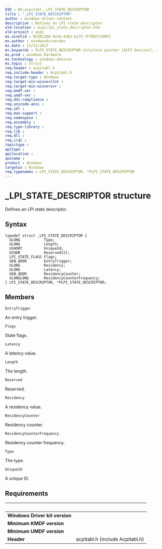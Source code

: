 ```yaml
---
UID : NS:acpitabl._LPI_STATE_DESCRIPTOR
title : "_LPI_STATE_DESCRIPTOR"
author : windows-driver-content
description : Defines an LPI state descriptor.
old-location : acpi\lpi_state_descriptor.htm
old-project : acpi
ms.assetid : B52012DB-922A-43A2-A175-7F7887C290F1
ms.author : windowsdriverdev
ms.date : 12/31/2017
ms.keywords : PLPI_STATE_DESCRIPTOR structure pointer [ACPI Devices], acpitabl/LPI_STATE_DESCRIPTOR, acpi.lpi_state_descriptor, acpitabl/PLPI_STATE_DESCRIPTOR, LPI_STATE_DESCRIPTOR structure [ACPI Devices], LPI_STATE_DESCRIPTOR, PLPI_STATE_DESCRIPTOR, _LPI_STATE_DESCRIPTOR, *PLPI_STATE_DESCRIPTOR
ms.prod : windows-hardware
ms.technology : windows-devices
ms.topic : struct
req.header : acpitabl.h
req.include-header : Acpitabl.h
req.target-type : Windows
req.target-min-winverclnt : 
req.target-min-winversvr : 
req.kmdf-ver : 
req.umdf-ver : 
req.ddi-compliance : 
req.unicode-ansi : 
req.idl : 
req.max-support : 
req.namespace : 
req.assembly : 
req.type-library : 
req.lib : 
req.dll : 
req.irql : 
topictype : 
apitype : 
apilocation : 
apiname : 
product : Windows
targetos : Windows
req.typenames : LPI_STATE_DESCRIPTOR, *PLPI_STATE_DESCRIPTOR
---
```


# _LPI_STATE_DESCRIPTOR structure
Defines an LPI state descriptor.

## Syntax
````
typedef struct _LPI_STATE_DESCRIPTOR {
  ULONG           Type;
  ULONG           Length;
  USHORT          UniqueId;
  UCHAR           Reserved[2];
  LPI_STATE_FLAGS Flags;
  GEN_ADDR        EntryTrigger;
  ULONG           Residency;
  ULONG           Latency;
  GEN_ADDR        ResidencyCounter;
  ULONGLONG       ResidencyCounterFrequency;
} LPI_STATE_DESCRIPTOR, *PLPI_STATE_DESCRIPTOR;
````

## Members


`EntryTrigger`

An entry trigger.

`Flags`

State flags.

`Latency`

A latency value.

`Length`

The length.

`Reserved`

Reserved.

`Residency`

A residency value.

`ResidencyCounter`

Residency counter.

`ResidencyCounterFrequency`

Residency counter frequency.

`Type`

The type.

`UniqueId`

A unique ID.


## Requirements
| &nbsp; | &nbsp; |
| ---- |:---- |
| **Windows Driver kit version** |  |
| **Minimum KMDF version** |  |
| **Minimum UMDF version** |  |
| **Header** | acpitabl.h (include Acpitabl.h) |
